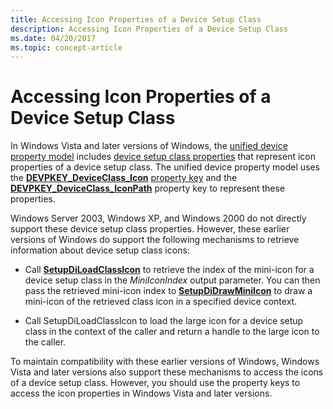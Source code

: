 ```yaml
---
title: Accessing Icon Properties of a Device Setup Class
description: Accessing Icon Properties of a Device Setup Class
ms.date: 04/20/2017
ms.topic: concept-article
---
```


# Accessing Icon Properties of a Device Setup Class


In Windows Vista and later versions of Windows, the [unified device property model](unified-device-property-model--windows-vista-and-later-.md) includes [device setup class properties](accessing-device-setup-class-properties.md) that represent icon properties of a device setup class. The unified device property model uses the [**DEVPKEY_DeviceClass_Icon**](./devpkey-deviceclass-icon.md) [property key](property-keys.md) and the [**DEVPKEY_DeviceClass_IconPath**](./devpkey-deviceclass-iconpath.md) property key to represent these properties.

Windows Server 2003, Windows XP, and Windows 2000 do not directly support these device setup class properties. However, these earlier versions of Windows do support the following mechanisms to retrieve information about device setup class icons:

-   Call [**SetupDiLoadClassIcon**](/windows/win32/api/setupapi/nf-setupapi-setupdiloadclassicon) to retrieve the index of the mini-icon for a device setup class in the *MiniIconIndex* output parameter. You can then pass the retrieved mini-icon index to [**SetupDiDrawMiniIcon**](/windows/win32/api/setupapi/nf-setupapi-setupdidrawminiicon) to draw a mini-icon of the retrieved class icon in a specified device context.

-   Call SetupDiLoadClassIcon to load the large icon for a device setup class in the context of the caller and return a handle to the large icon to the caller.

To maintain compatibility with these earlier versions of Windows, Windows Vista and later versions also support these mechanisms to access the icons of a device setup class. However, you should use the property keys to access the icon properties in Windows Vista and later versions.

 


